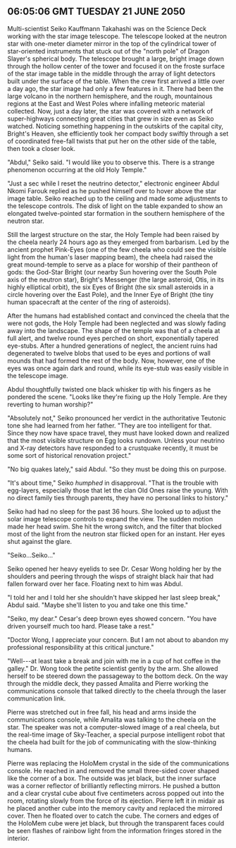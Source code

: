 ## 06:05:06 GMT TUESDAY 21 JUNE 2050
Multi-scientist Seiko Kauffmann Takahashi was on the Science Deck working with the star image telescope. The telescope looked at the neutron star with one-meter diameter mirror in the top of the cylindrical tower of star-oriented instruments that stuck out of the "north pole" of Dragon Slayer's spherical body. The telescope brought a large, bright image down through the hollow center of the tower and focused it on the froste surface of the star image table in the middle through the array of light detectors built under the surface of the table. When the crew first arrived a little over a day ago, the star image had only a few features in it. There had been the large volcano in the northern hemisphere, and the rough, mountainous regions at the East and West Poles where infalling meteoric material collected. Now, just a day later, the star was covered with a network of super-highways connecting great cities that grew in size even as Seiko watched. Noticing something happening in the outskirts of the capital city, Bright's Heaven, she efficiently took her compact body swiftly through a set of coordinated free-fall twists that put her on the other side of the table, then took a closer look.

"Abdul," Seiko said. "I would like you to observe this. There is a strange phenomenon occurring at the old Holy Temple."

"Just a sec while I reset the neutrino detector," electronic engineer Abdul Nkomi Farouk replied as he pushed himself over to hover above the star image table. Seiko reached up to the ceiling and made some adjustments to the telescope controls. The disk of light on the table expanded to show an elongated twelve-pointed star formation in the southern hemisphere of the neutron star.

Still the largest structure on the star, the Holy Temple had been raised by the cheela nearly 24 hours ago as they emerged from barbarism. Led by the ancient prophet Pink-Eyes (one of the few cheela who could see the visible light from the human's laser mapping beam), the cheela had raised the great mound-temple to serve as a place for worship of their pantheon of gods: the God-Star Bright (our nearby Sun hovering over the South Pole axis of the neutron star), Bright's Messenger (the large asteroid, Otis, in its highly elliptical orbit), the six Eyes of Bright (the six small asteroids in a circle hovering over the East Pole), and the Inner Eye of Bright (the tiny human spacecraft at the center of the ring of asteroids). 

After the humans had established contact and convinced the cheela that the were not gods, the Holy Temple had been neglected and was slowly fading away into the landscape. The shape of the temple was that of a cheela at full alert, and twelve round eyes perched on short, exponentially tapered eye-stubs. After a hundred generations of neglect, the ancient ruins had degenerated to twelve blobs that used to be eyes and portions of wall mounds that had formed the rest of the body. Now, however, one of the eyes was once again dark and round, while its eye-stub was easily visible in the telescope image.

Abdul thoughtfully twisted one black whisker tip with his fingers as he pondered the scene. "Looks like they're fixing up the Holy Temple. Are they reverting to human worship?"

"Absolutely not," Seiko pronounced her verdict in the authoritative Teutonic tone she had learned from her father. "They are too intelligent for that. Since they now have space travel, they must have looked down and realized that the most visible structure on Egg looks rundown. Unless your neutrino and X-ray detectors have responded to a crustquake recently, it must be some sort of historical renovation project."

"No big quakes lately," said Abdul. "So they must be doing this on purpose.

"It's about time," Seiko _humphed_ in disapproval. "That is the trouble with egg-layers, especially those that let the clan Old Ones raise the young. With no direct family ties through parents, they have no personal links to history."

Seiko had had no sleep for the past 36 hours. She looked up to adjust the solar image telescope controls to expand the view. The sudden motion made her head swim. She hit the wrong switch, and the filter that blocked most of the light from the neutron star flicked open for an instant. Her eyes shut against the glare. 

"Seiko...Seiko..."

Seiko opened her heavy eyelids to see Dr. Cesar Wong holding her by the shoulders and peering through the wisps of straight black hair that had fallen forward over her face. Floating next to him was Abdul.

"I told her and I told her she shouldn't have skipped her last sleep break," Abdul said. "Maybe she'll listen to you and take one this time."

"Seiko, my dear." Cesar's deep brown eyes showed concern. "You have driven yourself much too hard. Please take a rest."

"Doctor Wong, I appreciate your concern. But I am not about to abandon my professional responsibility at this critical juncture."

"Well---at least take a break and join with me in a cup of hot coffee in the galley." Dr. Wong took the petite scientist gently by the arm. She allowed herself to be steered down the passageway to the bottom deck. On the way through the middle deck, they passed Amalita and Pierre working the communications console that talked directly to the cheela through the laser communication link.

Pierre was stretched out in free fall, his head and arms inside the communications console, while Amalita was talking to the cheela on the star. The speaker was not a computer-slowed image of a real cheela, but the real-time image of Sky-Teacher, a special purpose intelligent robot that the cheela had built for the job of communicating with the slow-thinking humans.

Pierre was replacing the HoloMem crystal in the side of the communications console. He reached in and removed the small three-sided cover shaped like the corner of a box. The outside was jet black, but the inner surface was a corner reflector of brilliantly reflecting mirrors. He pushed a button and a clear crystal cube about five centimeters across popped out into the room, rotating slowly from the force of its ejection. Pierre left it in midair as he placed another cube into the memory cavity and replaced the mirrored cover. Then he floated over to catch the cube. The corners and edges of the HoloMem cube were jet black, but through the transparent faces could be seen flashes of rainbow light from the information fringes stored in the interior.